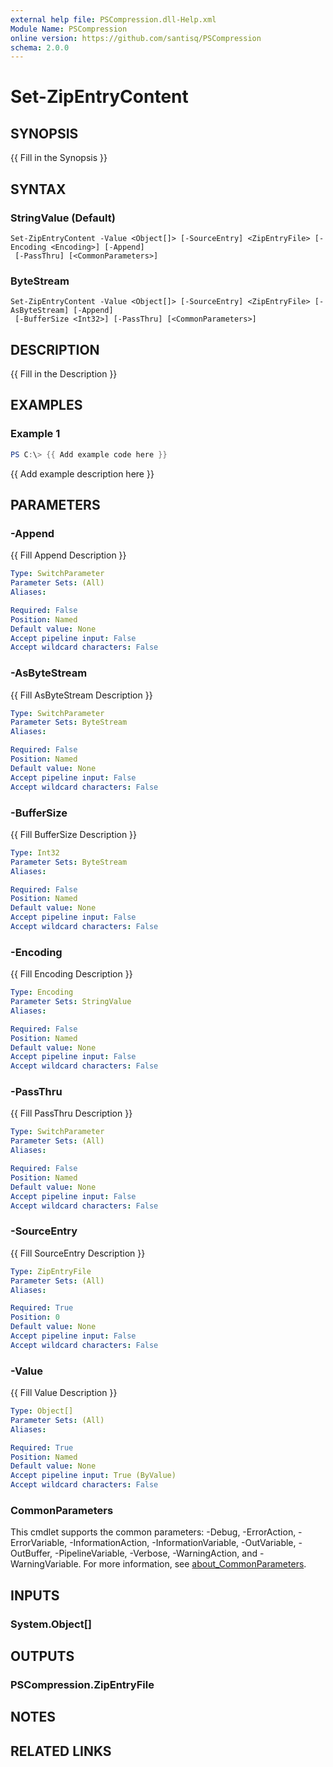 ```yaml
---
external help file: PSCompression.dll-Help.xml
Module Name: PSCompression
online version: https://github.com/santisq/PSCompression
schema: 2.0.0
---
```


# Set-ZipEntryContent

## SYNOPSIS
{{ Fill in the Synopsis }}

## SYNTAX

### StringValue (Default)
```
Set-ZipEntryContent -Value <Object[]> [-SourceEntry] <ZipEntryFile> [-Encoding <Encoding>] [-Append]
 [-PassThru] [<CommonParameters>]
```

### ByteStream
```
Set-ZipEntryContent -Value <Object[]> [-SourceEntry] <ZipEntryFile> [-AsByteStream] [-Append]
 [-BufferSize <Int32>] [-PassThru] [<CommonParameters>]
```

## DESCRIPTION
{{ Fill in the Description }}

## EXAMPLES

### Example 1
```powershell
PS C:\> {{ Add example code here }}
```

{{ Add example description here }}

## PARAMETERS

### -Append
{{ Fill Append Description }}

```yaml
Type: SwitchParameter
Parameter Sets: (All)
Aliases:

Required: False
Position: Named
Default value: None
Accept pipeline input: False
Accept wildcard characters: False
```

### -AsByteStream
{{ Fill AsByteStream Description }}

```yaml
Type: SwitchParameter
Parameter Sets: ByteStream
Aliases:

Required: False
Position: Named
Default value: None
Accept pipeline input: False
Accept wildcard characters: False
```

### -BufferSize
{{ Fill BufferSize Description }}

```yaml
Type: Int32
Parameter Sets: ByteStream
Aliases:

Required: False
Position: Named
Default value: None
Accept pipeline input: False
Accept wildcard characters: False
```

### -Encoding
{{ Fill Encoding Description }}

```yaml
Type: Encoding
Parameter Sets: StringValue
Aliases:

Required: False
Position: Named
Default value: None
Accept pipeline input: False
Accept wildcard characters: False
```

### -PassThru
{{ Fill PassThru Description }}

```yaml
Type: SwitchParameter
Parameter Sets: (All)
Aliases:

Required: False
Position: Named
Default value: None
Accept pipeline input: False
Accept wildcard characters: False
```

### -SourceEntry
{{ Fill SourceEntry Description }}

```yaml
Type: ZipEntryFile
Parameter Sets: (All)
Aliases:

Required: True
Position: 0
Default value: None
Accept pipeline input: False
Accept wildcard characters: False
```

### -Value
{{ Fill Value Description }}

```yaml
Type: Object[]
Parameter Sets: (All)
Aliases:

Required: True
Position: Named
Default value: None
Accept pipeline input: True (ByValue)
Accept wildcard characters: False
```

### CommonParameters
This cmdlet supports the common parameters: -Debug, -ErrorAction, -ErrorVariable, -InformationAction, -InformationVariable, -OutVariable, -OutBuffer, -PipelineVariable, -Verbose, -WarningAction, and -WarningVariable. For more information, see [about_CommonParameters](http://go.microsoft.com/fwlink/?LinkID=113216).

## INPUTS

### System.Object[]

## OUTPUTS

### PSCompression.ZipEntryFile

## NOTES

## RELATED LINKS
